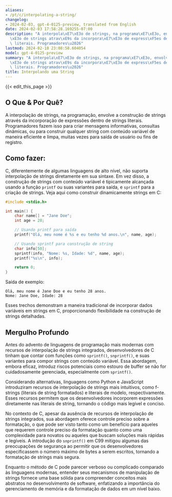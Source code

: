 ```yaml
---
aliases:
- /pt/c/interpolating-a-string/
changelog:
- 2024-02-03, gpt-4-0125-preview, translated from English
date: 2024-02-03 17:58:28.169255-07:00
description: "A interpola\xE7\xE3o de strings, na programa\xE7\xE3o, envolve a constru\xE7\
  \xE3o de strings atrav\xE9s da incorpora\xE7\xE3o de express\xF5es dentro de strings\
  \ literais. Programadores\u2026"
lastmod: 2024-02-18 23:08:58.604054
model: gpt-4-0125-preview
summary: "A interpola\xE7\xE3o de strings, na programa\xE7\xE3o, envolve a constru\xE7\
  \xE3o de strings atrav\xE9s da incorpora\xE7\xE3o de express\xF5es dentro de strings\
  \ literais. Programadores\u2026"
title: Interpolando uma String
---
```


{{< edit_this_page >}}

## O Que & Por Quê?

A interpolação de strings, na programação, envolve a construção de strings através da incorporação de expressões dentro de strings literais. Programadores fazem isso para criar mensagens informativas, consultas dinâmicas, ou para construir qualquer string com conteúdo variável de maneira eficiente e limpa, muitas vezes para saída de usuário ou fins de registro.

## Como fazer:

C, diferentemente de algumas linguagens de alto nível, não suporta interpolação de strings diretamente em sua sintaxe. Em vez disso, a construção de strings com conteúdo variável é tipicamente alcançada usando a função `printf` ou suas variantes para saída, e `sprintf` para a criação de strings. Veja aqui como construir dinamicamente strings em C:

```c
#include <stdio.h>

int main() {
    char name[] = "Jane Doe";
    int age = 28;

    // Usando printf para saída
    printf("Olá, meu nome é %s e eu tenho %d anos.\n", name, age);

    // Usando sprintf para construção de string
    char info[50];
    sprintf(info, "Nome: %s, Idade: %d", name, age);
    printf("%s\n", info);

    return 0;
}
```
Saída de exemplo:
```
Olá, meu nome é Jane Doe e eu tenho 28 anos.
Nome: Jane Doe, Idade: 28
```
Esses trechos demonstram a maneira tradicional de incorporar dados variáveis em strings em C, proporcionando flexibilidade na construção de strings detalhadas.

## Mergulho Profundo

Antes do advento de linguagens de programação mais modernas com recursos de interpolação de strings integrados, desenvolvedores de C tinham que contar com funções como `sprintf()`, `snprintf()`, e suas variantes para compor strings com conteúdo variável. Essa abordagem, embora eficaz, introduz riscos potenciais como estouro de buffer se não for cuidadosamente gerenciada, especialmente com `sprintf()`.

Considerando alternativas, linguagens como Python e JavaScript introduziram recursos de interpolação de strings mais intuitivos, como f-strings (literais de string formatados) e literais de modelo, respectivamente. Esses recursos permitem que os desenvolvedores incorporem expressões diretamente nas literais de string, tornando o código mais legível e conciso.

No contexto de C, apesar da ausência de recursos de interpolação de strings integrados, sua abordagem oferece controle preciso sobre a formatação, o que pode ser visto tanto como um benefício para aqueles que requerem controle preciso da formatação quanto como uma complexidade para novatos ou aqueles que buscam soluções mais rápidas e legíveis. A introdução do `snprintf()` em C99 mitigou algumas das preocupações de segurança ao permitir que os desenvolvedores especificassem o número máximo de bytes a serem escritos, tornando a formatação de strings mais segura.

Enquanto o método de C pode parecer verboso ou complicado comparado às linguagens modernas, entender seus mecanismos de manipulação de strings fornece uma base sólida para compreender conceitos mais abstratos no desenvolvimento de software, enfatizando a importância do gerenciamento de memória e da formatação de dados em um nível baixo.
